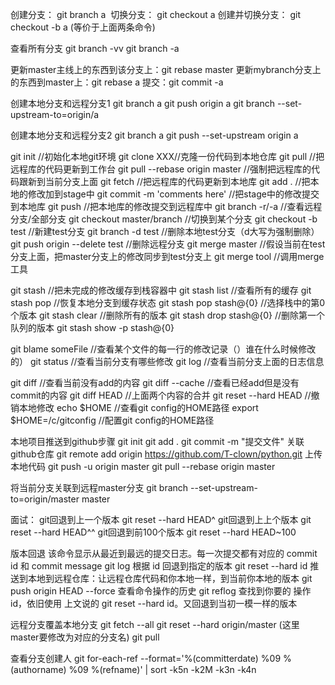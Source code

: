 创建分支： git branch a 
切换分支： git checkout a
创建并切换分支： git checkout -b a (等价于上面两条命令)

查看所有分支
git branch -vv
git branch -a

更新master主线上的东西到该分支上：git rebase master
更新mybranch分支上的东西到master上：git rebase a
提交：git commit -a

创建本地分支和远程分支1
git branch a
git push origin a
git branch --set-upstream-to=origin/a

创建本地分支和远程分支2
git branch a
git push --set-upstream origin a



git init //初始化本地git环境
git clone XXX//克隆一份代码到本地仓库
git pull //把远程库的代码更新到工作台
git pull --rebase origin master //强制把远程库的代码跟新到当前分支上面
git fetch //把远程库的代码更新到本地库
git add . //把本地的修改加到stage中
git commit -m 'comments here' //把stage中的修改提交到本地库
git push //把本地库的修改提交到远程库中
git branch -r/-a //查看远程分支/全部分支
git checkout master/branch //切换到某个分支
git checkout -b test //新建test分支
git branch -d test //删除本地test分支（d大写为强制删除）
git push origin --delete test //删除远程分支
git merge master //假设当前在test分支上面，把master分支上的修改同步到test分支上
git merge tool //调用merge工具

git stash //把未完成的修改缓存到栈容器中
git stash list //查看所有的缓存
git stash pop //恢复本地分支到缓存状态
git stash pop stash@{0}    //选择栈中的第0个版本
git stash clear   //删除所有的版本
git stash drop stash@{0}  //删除第一个队列的版本
git stash show -p stash@{0}

git blame someFile //查看某个文件的每一行的修改记录（）谁在什么时候修改的）
git status //查看当前分支有哪些修改
git log //查看当前分支上面的日志信息


git diff //查看当前没有add的内容
git diff --cache //查看已经add但是没有commit的内容
git diff HEAD //上面两个内容的合并
git reset --hard HEAD //撤销本地修改
echo $HOME //查看git config的HOME路径
export $HOME=/c/gitconfig //配置git config的HOME路径


本地项目推送到github步骤
git init
git add .
git commit -m "提交文件"
关联github仓库
git remote add origin https://github.com/T-clown/python.git
上传本地代码
git push -u origin master
git pull --rebase origin master

将当前分支关联到远程master分支
git branch --set-upstream-to=origin/master master

面试：
git回退到上一个版本
git reset --hard HEAD^
git回退到上上个版本
git reset --hard HEAD^^
git回退到前100个版本
git reset --hard HEAD~100

版本回退
该命令显示从最近到最远的提交日志。每一次提交都有对应的 commit id 和 commit message
git log
根据 id 回退到指定的版本
git reset --hard id
推送到本地到远程仓库：让远程仓库代码和你本地一样，到当前你本地的版本
git push origin HEAD --force
查看命令操作的历史
git reflog
查找到你要的 操作id，依旧使用 上文说的 git reset --hard id。又回退到当初一模一样的版本


远程分支覆盖本地分支
git fetch --all
git reset --hard origin/master (这里master要修改为对应的分支名)
git pull

查看分支创建人
git for-each-ref --format='%(committerdate) %09 %(authorname) %09 %(refname)' | sort -k5n -k2M -k3n -k4n